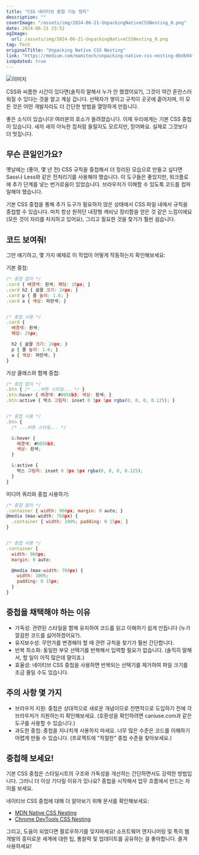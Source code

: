 ```yaml
---
title: "CSS 네이티브 중첩 기능 정리"
description: ""
coverImage: "/assets/img/2024-06-21-UnpackingNativeCSSNesting_0.png"
date: 2024-06-21 23:52
ogImage: 
  url: /assets/img/2024-06-21-UnpackingNativeCSSNesting_0.png
tag: Tech
originalTitle: "Unpacking Native CSS Nesting"
link: "https://medium.com/mamitech/unpacking-native-css-nesting-0bdb94fc3fbe"
isUpdated: true
---
```







![이미지](/assets/img/2024-06-21-UnpackingNativeCSSNesting_0.png)

CSS와 씨름한 시간이 있다면(솔직히 말해서 누가 안 했겠어요?), 그것이 약간 혼란스러워질 수 있다는 것을 알고 계실 겁니다. 선택자가 쌓이고 규칙이 곳곳에 흩어지며, 이 모든 것은 어떤 개발자라도 더 간단한 방법을 열망하게 만듭니다.

좋은 소식이 있습니다! 여러분의 호소가 들려졌습니다. 이제 우리에게는 기본 CSS 중첩이 있습니다. 새끼 새의 아늑한 집처럼 들릴지도 모르지만, 믿어봐요. 실제로 그것보다 더 멋집니다.

## 무슨 큰일인가요?


<div class="content-ad"></div>

옛날에는 (좋아, 몇 년 전) CSS 규칙을 중첩해서 더 정리된 모습으로 만들고 싶다면 Sass나 Less와 같은 전처리기를 사용해야 했습니다. 이 도구들은 좋았지만, 워크플로에 추가 단계를 넣는 번거로움이 있었습니다. 브라우저가 이해할 수 있도록 코드를 컴파일해야 했습니다.

기본 CSS 중첩을 통해 추가 도구가 필요하지 않은 상태에서 CSS 파일 내에서 규칙을 중첩할 수 있습니다. 마치 항상 원하던 내장형 캐비닛 정리함을 얻은 것 같은 느낌이에요 (모든 것이 자리를 차지하고 있어요), 그리고 필요한 것을 찾기가 훨씬 쉽습니다.

## 코드 보여줘!

그만 얘기하고, 몇 가지 예제로 이 작업이 어떻게 작동하는지 확인해보세요:

<div class="content-ad"></div>

기본 중첩:

```js
/* 중첩 없이 */
.card { 배경색: 흰색; 패딩: 20px; }
.card h2 { 글꼴 크기: 24px; }
.card p { 줄 높이: 1.6; }
.card a { 색상: 파란색; }


/* 중첩 사용 */
.card {
  배경색: 흰색;
  패딩: 20px;

  h2 { 글꼴 크기: 24px; }
  p { 줄 높이: 1.6; }
  a { 색상: 파란색; }
}
```

가상 클래스와 함께 중첩:

```js
/* 중첩 없이 */
.btn { /* ...버튼 스타일... */ }
.btn:hover { 배경색: #0056b3; 색상: 흰색; }
.btn:active { 박스 그림자: inset 0 3px 5px rgba(0, 0, 0, 0.125); }


/* 중첩 사용 */
.btn {
  /* ...버튼 스타일... */

  &:hover {
    배경색: #0056b3;
    색상: 흰색;
  }

  &:active {
    박스 그림자: inset 0 3px 5px rgba(0, 0, 0, 0.125);
  }
}
```

<div class="content-ad"></div>

미디어 쿼리와 중첩 사용하기:

```js
/* 중첩 없이 */
.container { width: 960px; margin: 0 auto; }
@media (max-width: 768px) {
  .container { width: 100%; padding: 0 15px; }
}


/* 중첩 사용 */
.container {
  width: 960px;
  margin: 0 auto;

  @media (max-width: 768px) {
    width: 100%;
    padding: 0 15px;
  }
}
```

## 중첩을 채택해야 하는 이유

- 가독성: 관련된 스타일을 함께 유지하여 코드를 읽고 이해하기 쉽게 만듭니다 (누가 깔끔한 코드를 싫어하겠어요?).
- 유지보수성: 무언가를 변경해야 할 때 관련 규칙을 찾기가 훨씬 간단합니다.
- 반복 최소화: 동일한 부모 선택기를 반복해서 입력할 필요가 없습니다. (솔직히 말해서, 할 일이 아직 많은데 말이죠.)
- 효율성: 네이티브 CSS 중첩을 사용하면 반복되는 선택기를 제거하여 파일 크기를 조금 줄일 수도 있습니다.

<div class="content-ad"></div>

## 주의 사항 몇 가지

- 브라우저 지원: 중첩은 상대적으로 새로운 개념이므로 전면적으로 도입하기 전에 각 브라우저가 지원하는지 확인해보세요. (호환성을 확인하려면 caniuse.com과 같은 도구를 사용할 수 있습니다.)
- 과도한 중첩: 중첩을 지나치게 사용하지 마세요. 너무 많은 수준은 코드를 이해하기 어렵게 만들 수 있습니다. (프로젝트에 "적절한" 중첩 수준을 찾아보세요.)

## 중첩해 보세요!

기본 CSS 중첩은 스타일시트의 구조와 가독성을 개선하는 간단하면서도 강력한 방법입니다. 그러니 더 이상 기다릴 이유가 있나요? 중첩을 시작해서 업무 흐름에서 만드는 차이를 보세요.

<div class="content-ad"></div>

네이티브 CSS 중첩에 대해 더 알아보기 위해 문서를 확인해보세요:

- [MDN Native CSS Nesting](https://developer.mozilla.org/en-US/docs/Web/CSS/CSS_nesting)
- [Chrome DevTools CSS Nesting](https://developer.chrome.com/docs/css-ui/css-nesting)

그리고, 도움이 되었다면 팔로우하기를 잊지마세요! 소프트웨어 엔지니어링 및 특히 웹 개발의 흥미로운 세계에 대한 팁, 통찰력 및 업데이트를 공유하는 걸 좋아합니다. 즐겨 사용하세요!